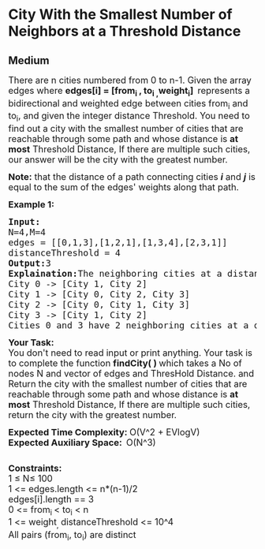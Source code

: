 # City With the Smallest Number of Neighbors at a Threshold Distance
## Medium
<div class="problems_problem_content__Xm_eO"><p><span style="font-size:18px">There are n&nbsp;cities numbered from 0&nbsp;to n-1. Given the array edges&nbsp;where <strong>edges[i] = [from<sub>i&nbsp;</sub>, to<sub>i ,</sub>weight<sub>i</sub>]<sub>&nbsp;</sub></strong>&nbsp;represents a bidirectional and weighted edge between cities from<sub>i</sub>&nbsp;and to<sub>i</sub>, and given the integer distance Threshold. You need to find out a city&nbsp;with the smallest number of cities that are reachable through some path and whose distance is&nbsp;<strong>at most</strong>&nbsp;Threshold Distance, If there are multiple such cities, our answer will&nbsp;be the city with the greatest number.</span></p>

<p><span style="font-size:18px"><strong>Note:</strong> that the distance of a path connecting cities&nbsp;<em><strong>i</strong></em>&nbsp;and&nbsp;<em><strong>j</strong></em>&nbsp;is equal to the sum of the edges' weights along that path.</span></p>

<p><strong><span style="font-size:18px">Example 1:</span></strong></p>

<pre style="position: relative;"><strong><span style="font-size:18px">Input:</span></strong>
<span style="font-size:18px">N=4,M=4</span>
<span style="font-size:18px">edges = [[0,1,3],[1,2,1],[1,3,4],[2,3,1]]</span>
<span style="font-size:18px">distanceThreshold = 4</span>
<strong><span style="font-size:18px">Output:</span></strong><span style="font-size:18px">3</span>
<strong><span style="font-size:18px">Explaination:</span></strong><span style="font-size:18px">The neighboring cities at a distanceThreshold = 4 for each city are:
City 0 -&gt; [City 1, City 2]&nbsp;
City 1 -&gt; [City 0, City 2, City 3]&nbsp;
City 2 -&gt; [City 0, City 1, City 3]&nbsp;
City 3 -&gt; [City 1, City 2]&nbsp;
Cities 0 and 3 have 2 neighboring cities at a distanceThreshold = 4, but we have to return city 3 since it has the greatest number.</span>
<div class="open_grepper_editor" title="Edit &amp; Save To Grepper"></div></pre>

<p><strong><span style="font-size:18px">Your Task:</span></strong><br>
<span style="font-size:18px">You don't need to read input or print anything. Your task is to complete the function&nbsp;<strong>findCity( )&nbsp;</strong>which takes a No of nodes N and vector of edges and ThresHold Distance. and Return the city with the smallest number of cities that are reachable through some path and whose distance is&nbsp;<strong>at most</strong>&nbsp;Threshold Distance, If there are multiple such cities, return the city with the greatest number.</span></p>

<p><span style="font-size:18px"><strong>Expected Time Complexity:&nbsp;</strong>O(V^2 + EVlogV)</span><br>
<span style="font-size:18px"><strong>Expected Auxiliary Space:&nbsp;&nbsp;</strong>O(N^3)</span></p>

<p><br>
<span style="font-size:18px"><strong>Constraints:</strong><br>
1 ≤ N≤ 100<br>
1 &lt;= edges.length &lt;= n*(n-1)/2<br>
edges[i].length == 3<br>
0 &lt;= from<sub>i&nbsp;</sub>&lt; to<sub>i</sub>&nbsp;&lt; n<br>
1 &lt;= weight<sub>,&nbsp;</sub>distanceThreshold &lt;= 10^4<br>
All pairs (from<sub>i</sub>, to<sub>i</sub>) are distinct</span></p>
</div>